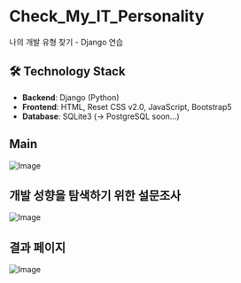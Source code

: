 # Check_My_IT_Personality
나의 개발 유형 찾기 - Django 연습

## 🛠️ **Technology Stack**

- **Backend**: Django (Python)
- **Frontend**: HTML, Reset CSS v2.0, JavaScript, Bootstrap5
- **Database**: SQLite3 (-> PostgreSQL soon...)

## Main
![Image](https://github.com/user-attachments/assets/1c2ea7a9-e82e-4c28-8622-9ad1c47a4dd9)

## 개발 성향을 탐색하기 위한 설문조사
![Image](https://github.com/user-attachments/assets/a107d69a-f2c8-4622-b279-86ff11c88a27)

## 결과 페이지
![Image](https://github.com/user-attachments/assets/852266af-5ca8-40d2-9751-36c42648d5b2)
